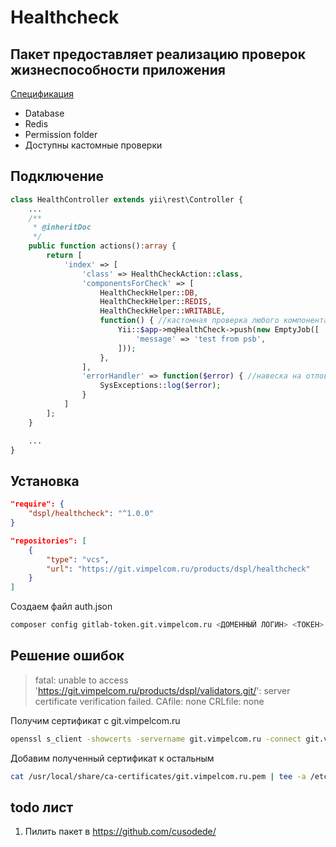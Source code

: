 # Healthсheck

## Пакет предоставляет реализацию проверок жизнеспособности приложения

[Спецификация](https://confluence.veon.com/pages/viewpage.action?pageId=173167558)

- Database
- Redis
- Permission folder
- Доступны кастомные проверки

## Подключение

```php
class HealthController extends yii\rest\Controller {
	...
	/**
	 * @inheritDoc
	 */
	public function actions():array {
		return [
			'index' => [
				'class' => HealthCheckAction::class,
				'componentsForCheck' => [
					HealthCheckHelper::DB,
					HealthCheckHelper::REDIS,
					HealthCheckHelper::WRITABLE,
					function() { //кастомная проверка любого компонента системы
						Yii::$app->mqHealthCheck->push(new EmptyJob([
							'message' => 'test from psb',
						]));
					},
				],
				'errorHandler' => function($error) { //навеска на отлов ошибок
					SysExceptions::log($error);
				}
			]
		];
	}

	...
}
```

## Установка

```json
"require": {
	"dspl/healthcheck": "^1.0.0"
}
```

```json
"repositories": [
	{
		"type": "vcs",
		"url": "https://git.vimpelcom.ru/products/dspl/healthcheck"
	}
]
```

Создаем файл auth.json

```bash
composer config gitlab-token.git.vimpelcom.ru <ДОМЕННЫЙ ЛОГИН> <ТОКЕН>
```

## Решение ошибок

> fatal: unable to access 'https://git.vimpelcom.ru/products/dspl/validators.git/': server certificate verification
> failed. CAfile: none CRLfile: none

Получим сертификат с git.vimpelcom.ru

```bash
openssl s_client -showcerts -servername git.vimpelcom.ru -connect git.vimpelcom.ru:443 </dev/null 2>/dev/null | sed -n -e '/BEGIN\ CERTIFICATE/,/END\ CERTIFICATE/ p'  > /usr/local/share/ca-certificates/git.vimpelcom.ru.pem
```

Добавим полученный сертификат к остальным

```bash
cat /usr/local/share/ca-certificates/git.vimpelcom.ru.pem | tee -a /etc/ssl/certs/ca-certificates.crt
```

## todo лист

1) Пилить пакет в https://github.com/cusodede/
